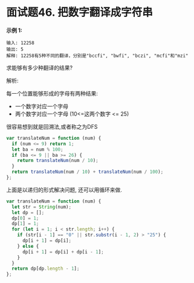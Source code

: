 # 面试题46. 把数字翻译成字符串

**示例 1:**

```
输入: 12258
输出: 5
解释: 12258有5种不同的翻译，分别是"bccfi", "bwfi", "bczi", "mcfi"和"mzi"
```

求能够有多少种翻译的结果?

解析:

每一个位置能够形成的字母有两种结果: 

+ 一个数字对应一个字母
+ 两个数字对应一个字母 (10<=这两个数字 <= 25)

很容易想到就是回溯法,或者称之为DFS

```javascript
var translateNum = function (num) {
  if (num <= 9) return 1;
  let ba = num % 100;
  if (ba <= 9 || ba >= 26) {
    return translateNum(num / 10);
  }
  return translateNum(num / 10) + translateNum(num / 100);
};
```

上面是以递归的形式解决问题, 还可以用循环来做.

```javascript
var translateNum = function (num) {
  let str = String(num);
  let dp = [];
  dp[0] = 1;
  dp[1] = 1;
  for (let i = 1; i < str.length; i++) {
    if (str[i - 1] == "0" || str.substr(i - 1, 2) > "25") {
      dp[i + 1] = dp[i];
    } else {
      dp[i + 1] = dp[i] + dp[i - 1];
    }
  }
  return dp[dp.length - 1];
};
```

